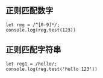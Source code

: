 ## 正则匹配数字
```
let reg = /^[0-9]*/;
console.log(reg.test(123))
```

## 正则匹配字符串
```
let reg1 = /hello/;
console.log(reg.test('hello 123'))
```